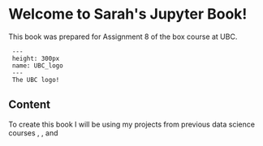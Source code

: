 # Welcome to Sarah's Jupyter Book!

This book was prepared for Assignment 8 of the <Data science tool> box course at UBC. 

```{figure} UBC_logo.png
 ---
 height: 300px
 name: UBC_logo
 ---
 The UBC logo!
 ```


## Content

To create this book I will be using my projects from previous data science courses <Introduction to Python for Data Science>, <Data Vizulization>, and <Introduction to Machine Learning>
    